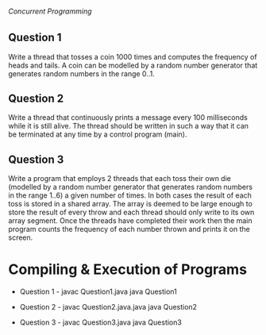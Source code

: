 ###### Concurrent Programming ######

## Question 1
Write a thread that tosses a coin 1000 times and computes the frequency of heads and tails.
A coin can be modelled by a random number generator that generates random numbers in the range 0..1.

## Question 2
Write a thread that continuously prints a message every 100 milliseconds while it is still alive. 
The thread should be written in such a way that it can be terminated at any time by a control program (main).

## Question 3
Write a program that employs 2 threads that each toss their own die (modelled by a random number generator that generates random numbers in the range 1..6) a given number of times. 
In both cases the result of each toss is stored in a shared array. 
The array is deemed to be large enough to store the result of every throw and each thread should only write to its own array segment.
Once the threads have completed their work then the main program counts the frequency of each number thrown and prints it on the screen.

# Compiling & Execution of Programs #

- Question 1 -
javac Question1.java 
java Question1

- Question 2 -
javac Question2.java.java 
java Question2

- Question 3 -
javac Question3.java 
java Question3
